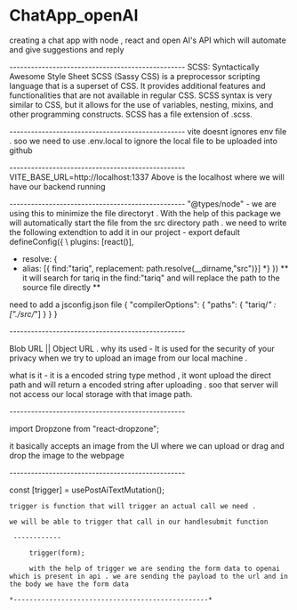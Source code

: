 # ChatApp_openAI
creating a chat app with node , react and open AI's API which will automate and give suggestions and reply

*-------------------------------------------------*
SCSS: Syntactically Awesome Style Sheet SCSS (Sassy CSS) is a preprocessor scripting language that is a superset of CSS. It provides additional features and functionalities that are not available in regular CSS. SCSS syntax is very similar to CSS, but it allows for the use of variables, nesting, mixins, and other programming constructs. SCSS has a file extension of .scss.

*-------------------------------------------------*
vite doesnt ignores env file . soo we need to use .env.local to ignore the local file to be uploaded into github

*-------------------------------------------------*
VITE_BASE_URL=http://localhost:1337
Above is the localhost where we will have our backend running

*-------------------------------------------------*
"@types/node" -  we are using this to minimize the file directoryt . With the help of this package we will automatically start the file from the src directory path . 
we need to write the following extendtion to add it in our project - 
export default defineConfig({
  \\  plugins: [react()],
  * resolve: {
  *  alias: [{ find:"tariq", replacement: path.resolve(__dirname,"src")}]
  *}
})
 ** it will search for tariq in the find:"tariq" and will replace the path to the source file directly ** 

 need to add a jsconfig.json file 
 {
    "compilerOptions": {
        "paths": {
            "tariq/*" : ["./src/*"]
        }
    }
}

*-------------------------------------------------*

Blob URL || Object URL . why its used - It is used for the security of your privacy when we try to upload an image from our local machine .

what is it - it is a encoded string type method , it wont upload the direct path and will return a encoded string after uploading .
soo that server will not access our local storage with that image path.

*-------------------------------------------------*

import Dropzone from "react-dropzone";

it basically accepts an image from the UI where we can upload or drag and drop the image to the webpage

*-------------------------------------------------*

 const [trigger] = usePostAiTextMutation();

    trigger is function that will trigger an actual call we need . 

    we will be able to trigger that call in our handlesubmit function 

     ------------

         trigger(form);

         with the help of trigger we are sending the form data to openai which is present in api . we are sending the payload to the url and in the body we have the form data

    *-------------------------------------------------*

    
